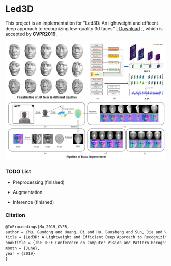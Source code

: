 # Led3D
This project is an implementation for "Led3D: An lightweight and efficent deep approach to recognizing low-quality 3d faces"  [ [Download](http://openaccess.thecvf.com/content_CVPR_2019/papers/Mu_Led3D_A_Lightweight_and_Efficient_Deep_Approach_to_Recognizing_Low-Quality_CVPR_2019_paper.pdf) ], which is accepted by **CVPR2019**.

![pipeline](fig/pipeline.png)

### TODO List

- Preprocessing (finished)

- Augmentation
- Inference (finished)

### Citation
```latex
@InProceedings{Mu_2019_CVPR,
author = {Mu, Guodong and Huang, Di and Hu, Guosheng and Sun, Jia and Wang, Yunhong},
title = {Led3D: A Lightweight and Efficient Deep Approach to Recognizing Low-Quality 3D Faces},
booktitle = {The IEEE Conference on Computer Vision and Pattern Recognition (CVPR)},
month = {June},
year = {2019}
}
```
